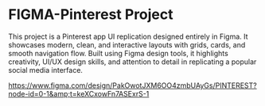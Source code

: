 # FIGMA-Pinterest Project
This project is a Pinterest app UI replication designed entirely in Figma. It showcases modern, clean, and interactive layouts with grids, cards, and smooth navigation flow. Built using Figma design tools, it highlights creativity, UI/UX design skills, and attention to detail in replicating a popular social media interface.

https://www.figma.com/design/PakOwotJXM6OO4zmbUAyGs/PINTEREST?node-id=0-1&amp;t=keXCxowFn7ASExrS-1
